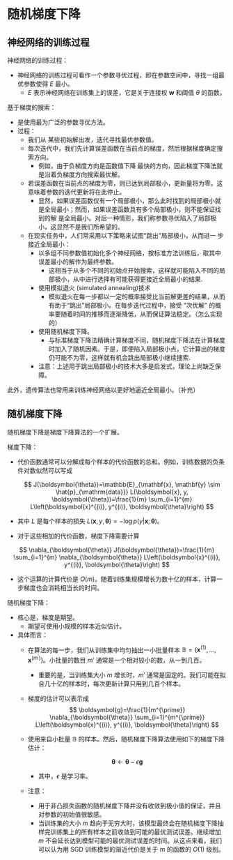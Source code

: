 # 随机梯度下降

## 神经网络的训练过程

神经网络的训练过程：

- 神经网络的训练过程可看作一个参数寻优过程，即在参数空间中，寻找一组最优参数使得 $E$ 最小。
  - $E$ 表示神经网络在训练集上的误差，它是关于连接权 $\boldsymbol{w}$ 和阈值 $\theta$ 的函数。


基于梯度的搜索：

- 是使用最为广泛的参数寻优方法。
- 过程：
  - 我们从 某些初始解出发，迭代寻找最优参数值。
  - 每次迭代中，我们先计算误差函数在当前点的梯度，然后根据梯度确定搜索方向。
    - 例如，由于负梯度方向是函数值下降 最快的方向，因此梯度下降法就是沿着负梯度方向搜索最优解。
  - 若误差函数在当前点的梯度为零，则已达到局部极小，更新量将为零，这意味着参数的迭代更新将在此停止。
    - 显然，如果误差函数仅有一个局部极小，那么此时找到的局部极小就是全局最小；然而，如果误差函数具有多个局部极小，则不能保证找到的解 是全局最小。对后一种情形，我们称参数寻优陷入了局部极小，这显然不是我们所希望的。
  - 在现实任务中，人们常采用以下策略来试图“跳出”局部极小，从而进一 步接近全局最小：
    - 以多组不同参数值初始化多个神经网络，按标准方法训练后，取其中误差最小的解作为最终参数。
      - 这相当于从多个不同的初始点开始搜索，这样就可能陷入不同的局部极小，从中进行选择有可能获得更接近全局最小的结果.
    - 使用模拟退火 (simulated annealing)技术
      - 模拟退火在每一步都以一定的概率接受比当前解更差的结果，从而有助于“跳出”局部极小。在每步迭代过程中，接受 “次优解” 的概率要随着时间的推移而逐渐降低，从而保证算法稳定。（怎么实现的）
    - 使用随机梯度下降。
      - 与标准梯度下降法精确计算梯度不同，随机梯度下降法在计算梯度时加入了随机因素。于是，即便陷入局部极小点，它计算出的梯度仍可能不为零，这样就有机会跳出局部极小继续搜索.
    - 注意：上述用于跳出局部极小的技术大多是启发式，理论上尚缺乏保障。


此外，遗传算法也常用来训练神经网络以更好地逼近全局最小。（补充）




## 随机梯度下降

随机梯度下降是梯度下降算法的一个扩展。


梯度下降：

- 代价函数通常可以分解成每个样本的代价函数的总和。例如，训练数据的负条件对数似然可以写成

    $$
    J(\boldsymbol{\theta})=\mathbb{E}_{\mathbf{x}, \mathbf{y} \sim \hat{p}_{\mathrm{data}}} L(\boldsymbol{x}, y, \boldsymbol{\theta})=\frac{1}{m} \sum_{i=1}^{m} L\left(\boldsymbol{x}^{(i)}, y^{(i)}, \boldsymbol{\theta}\right)
    $$

- 其中 $L$ 是每个样本的损失 $L(\boldsymbol{x}, y, \boldsymbol{\theta})=-\log p(y | \boldsymbol{x} ; \boldsymbol{\theta})$。
- 对于这些相加的代价函数，梯度下降需要计算

$$
\nabla_{\boldsymbol{\theta}} J(\boldsymbol{\theta})=\frac{1}{m} \sum_{i=1}^{m} \nabla_{\boldsymbol{\theta}} L\left(\boldsymbol{x}^{(i)}, y^{(i)}, \boldsymbol{\theta}\right)
$$

- 这个运算的计算代价是 $O(m)$。随着训练集规模增长为数十亿的样本，计算一步梯度也会消耗相当长的时间。

随机梯度下降：

- 核心是，梯度是期望。
  - 期望可使用小规模的样本近似估计。
- 具体而言：
  - 在算法的每一步，我们从训练集中均匀抽出一小批量样本 $\mathbb{B}=\left\{\boldsymbol{x}^{(1)}, \ldots, \boldsymbol{x}^{\left(m^{\prime}\right)}\right\}$。小批量的数目 $m'$ 通常是一个相对较小的数，从一到几百。
    - 重要的是，当训练集大小 $m$ 增长时，$m'$ 通常是固定的。我们可能在拟合几十亿的样本时，每次更新计算只用到几百个样本。
  - 梯度的估计可以表示成
    $$
    \boldsymbol{g}=\frac{1}{m^{\prime}} \nabla_{\boldsymbol{\theta}} \sum_{i=1}^{m^{\prime}} L\left(\boldsymbol{x}^{(i)}, y^{(i)}, \boldsymbol{\theta}\right)
    $$

  - 使用来自小批量 $\mathbb{B}$ 的样本。然后，随机梯度下降算法使用如下的梯度下降估计：

    $$
    \boldsymbol{\theta} \leftarrow \boldsymbol{\theta}-\epsilon \boldsymbol{g}
    $$

    - 其中，$\epsilon$ 是学习率。
  - 注意：
    - 用于非凸损失函数的随机梯度下降并没有收敛到极小值的保证，并且对参数的初始值很敏感。
    - 当训练集的大小 $m$ 趋向于无穷大时，该模型最终会在随机梯度下降抽样完训练集上的所有样本之前收敛到可能的最优测试误差。继续增加 $m$ 不会延长达到模型可能的最优测试误差的时间。从这点来看，我们可以认为用 SGD 训练模型的渐近代价是关于 $m$ 的函数的 $O(1)$ 级别。


